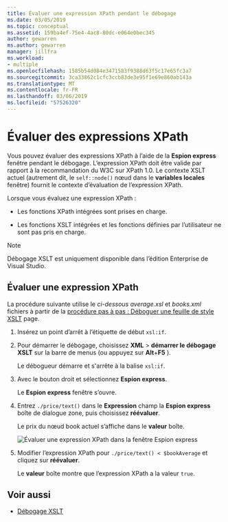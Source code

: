 ```yaml
---
title: Évaluer une expression XPath pendant le débogage
ms.date: 03/05/2019
ms.topic: conceptual
ms.assetid: 159ba4ef-75e4-4ac8-80dc-e064e0bec345
author: gewarren
ms.author: gewarren
manager: jillfra
ms.workload:
- multiple
ms.openlocfilehash: 1585b54d084e3471583f9388d63f5c17e65fc3a7
ms.sourcegitcommit: 3ca33862c1cfc3ccb83de3e95f1e69e860ab143a
ms.translationtype: MT
ms.contentlocale: fr-FR
ms.lasthandoff: 03/06/2019
ms.locfileid: "57526320"
---
```

# <a name="evaluate-xpath-expressions"></a>Évaluer des expressions XPath

Vous pouvez évaluer des expressions XPath à l’aide de la **Espion express** fenêtre pendant le débogage. L’expression XPath doit être valide par rapport à la recommandation du W3C sur XPath 1.0. Le contexte XSLT actuel (autrement dit, le `self::node()` nœud dans le **variables locales** fenêtre) fournit le contexte d’évaluation de l’expression XPath.

Lorsque vous évaluez une expression XPath :

- Les fonctions XPath intégrées sont prises en charge.

- Les fonctions XSLT intégrées et les fonctions définies par l’utilisateur ne sont pas pris en charge.

> [!NOTE]
> Débogage XSLT est uniquement disponible dans l’édition Enterprise de Visual Studio.

## <a name="evaluate-an-xpath-expression"></a>Évaluer une expression XPath

La procédure suivante utilise le *ci-dessous average.xsl* et *books.xml* fichiers à partir de la [procédure pas à pas : Déboguer une feuille de style XSLT](../xml-tools/walkthrough-debug-an-xslt-style-sheet.md#sample-files) page.

1. Insérez un point d’arrêt à l’étiquette de début `xsl:if`.

2. Pour démarrer le débogage, choisissez **XML** > **démarrer le débogage XSLT** sur la barre de menus (ou appuyez sur **Alt**+**F5** ).

   Le débogueur démarre et s'arrête à la balise `xsl:if`.

3. Avec le bouton droit et sélectionnez **Espion express**.

   Le **Espion express** fenêtre s’ouvre.

4. Entrez `./price/text()` dans le **Expression** champ la **Espion express** boîte de dialogue zone, puis choisissez **réévaluer**.

   Le prix du nœud book actuel s’affiche dans le **valeur** boîte.

   ![Évaluer une expression XPath dans la fenêtre Espion express](media/quickwatch-price.png)

5. Modifier l’expression XPath pour `./price/text() < $bookAverage` et cliquez sur **réévaluer**.

   Le **valeur** boîte montre que l’expression XPath a la valeur `true`.

## <a name="see-also"></a>Voir aussi

- [Débogage XSLT](../xml-tools/debugging-xslt.md)